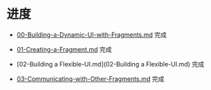 # 进度
- [00-Building-a-Dynamic-UI-with-Fragments.md](00-Building-a-Dynamic-UI-with-Fragments.md) 完成

- [01-Creating-a-Fragment.md](01-Creating-a-Fragment.md) 完成

- [02-Building a Flexible-UI.md](02-Building a Flexible-UI.md) 完成

- [03-Communicating-with-Other-Fragments.md](03-Communicating-with-Other-Fragments.md) 完成